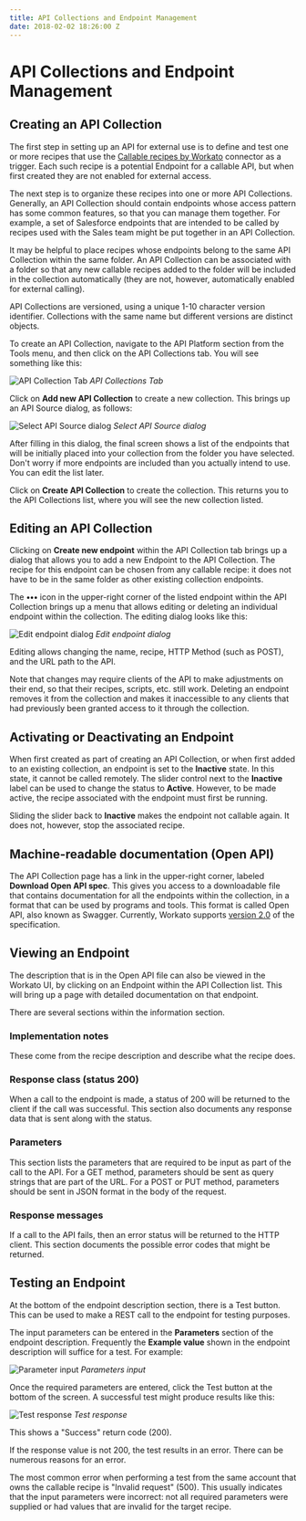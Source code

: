 ```yaml
---
title: API Collections and Endpoint Management
date: 2018-02-02 18:26:00 Z
---
```


# API Collections and Endpoint Management

## Creating an API Collection

The first step in setting up an API for external use is to define and test one or more recipes that use the [Callable recipes by Workato](/features/callable-recipes.md) connector as a trigger. Each such recipe is a potential Endpoint for a callable API, but when first created they are not enabled for external access.

The next step is to organize these recipes into one or more API Collections. Generally, an API Collection should contain endpoints whose access pattern has some common features, so that you can manage them together. For example, a set of Salesforce endpoints that are intended to be called by recipes used with the Sales team might be put together in an API Collection.

It may be helpful to place recipes whose endpoints belong to the same API Collection within the same folder. An API Collection can be associated with a folder so that any new callable recipes added to the folder will be included in the collection automatically (they are not, however, automatically enabled for external calling).

API Collections are versioned, using a unique 1-10 character version identifier. Collections with the same name but different versions are distinct objects.

To create an API Collection, navigate to the API Platform section from the Tools menu, and then click on the API Collections tab. You will see something like this:

![API Collection Tab](/assets/images/api-mgmt/api-collections.png)
*API Collections Tab*

Click on **Add new API Collection** to create a new collection. This brings up an API Source dialog, as follows:

![Select API Source dialog](/assets/images/api-mgmt/select-api-source.png)
*Select API Source dialog*

After filling in this dialog, the final screen shows a list of the endpoints that will be initially placed into your collection from the folder you have selected. Don't worry if more endpoints are included than you actually intend to use. You can edit the list later.

Click on **Create API Collection** to create the collection. This returns you to the API Collections list, where you will see the new collection listed.

## Editing an API Collection

Clicking on **Create new endpoint** within the API Collection tab brings up a dialog that allows you to add a new Endpoint to the API Collection. The recipe for this endpoint can be chosen from any callable recipe: it does not have to be in the same folder as other existing collection endpoints.

The **•••** icon in the upper-right corner of the listed endpoint within the API Collection brings up a menu that allows editing or deleting an individual endpoint within the collection. The editing dialog looks like this:

![Edit endpoint dialog](/assets/images/api-mgmt/edit-endpoint.png)
*Edit endpoint dialog*

Editing allows changing the name, recipe, HTTP Method (such as POST), and the URL path to the API.

Note that changes may require clients of the API to make adjustments on their end, so that their recipes, scripts, etc. still work. Deleting an endpoint removes it from the collection and makes it inaccessible to any clients that had previously been granted access to it through the collection.

## Activating or Deactivating an Endpoint

When first created as part of creating an API Collection, or when first added to an existing collection, an endpoint is set to the **Inactive** state. In this state, it cannot be called remotely. The slider control next to the **Inactive** label can be used to change the status to **Active**. However, to be made active, the recipe associated with the endpoint must first be running.

Sliding the slider back to **Inactive** makes the endpoint not callable again. It does not, however, stop the associated recipe.

## Machine-readable documentation (Open API)

The API Collection page has a link in the upper-right corner, labeled **Download Open API spec**. This gives you access to a downloadable file that contains documentation for all the endpoints within the collection, in a format that can be used by programs and tools. This format is called Open API, also known as Swagger. Currently, Workato supports [version 2.0](https://github.com/OAI/OpenAPI-Specification/blob/master/versions/2.0.md) of the specification.

## Viewing an Endpoint

The description that is in the Open API file can also be viewed in the Workato UI, by clicking on an Endpoint within the API Collection list. This will bring up a page with detailed documentation on that endpoint.

There are several sections within the information section.

### Implementation notes

These come from the recipe description and describe what the recipe does.

### Response class (status 200)

When a call to the endpoint is made, a status of 200 will be returned to the client if the call was successful. This section also documents any response data that is sent along with the status.

### Parameters

This section lists the parameters that are required to be input as part of the call to the API. For a GET method, parameters should be sent as query strings that are part of the URL. For a POST or PUT method, parameters should be sent in JSON format in the body of the request.

### Response messages

If a call to the API fails, then an error status will be returned to the HTTP client. This section documents the possible error codes that might be returned.

## Testing an Endpoint

At the bottom of the endpoint description section, there is a Test button. This can be used to make a REST call to the endpoint for testing purposes.

The input parameters can be entered in the **Parameters** section of the endpoint description. Frequently the **Example value** shown in the endpoint description will suffice for a test. For example:

![Parameter input](/assets/images/api-mgmt/test-parameters.png)
*Parameters input*

Once the required parameters are entered, click the Test button at the bottom of the screen. A successful test might produce results like this:

![Test response](/assets/images/api-mgmt/test-response.png)
*Test response*

This shows a "Success" return code (200).

If the response value is not 200, the test results in an error. There can be numerous reasons for an error.

The most common error when performing a test from the same account that owns the callable recipe is "Invalid request" (500). This usually indicates that the input parameters were incorrect: not all required parameters were supplied or had values that are invalid for the target recipe.
